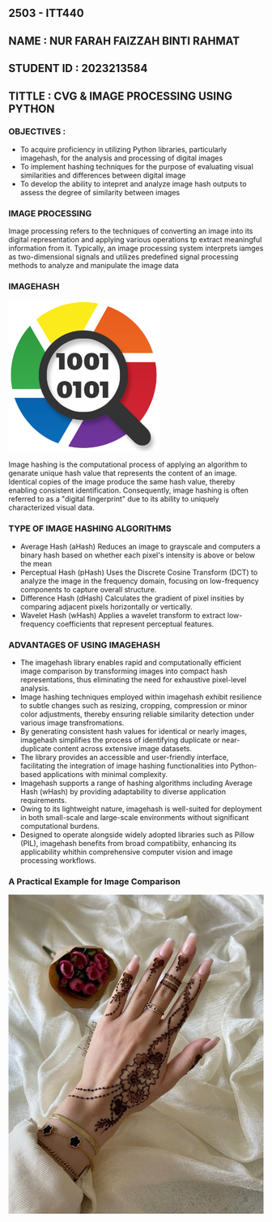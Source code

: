 ## 2503 - ITT440
## NAME : NUR FARAH FAIZZAH BINTI RAHMAT
## STUDENT ID : 2023213584 
## TITTLE : CVG & IMAGE PROCESSING USING PYTHON
### OBJECTIVES : 
* To acquire proficiency in utilizing Python libraries, particularly imagehash, for the analysis and processing of digital images
* To implement hashing techniques for the purpose of evaluating visual similarities and differences between digital image
* To develop the ability to intepret and analyze image hash outputs to assess the degree of similarity between images
### IMAGE PROCESSING 
Image processing refers to the techniques of converting an image into its digital representation and applying various operations tp extract meaningful information from it. Typically, an image processing system interprets iamges as two-dimensional signals and utilizes predefined signal processing methods to analyze and manipulate the image data
### IMAGEHASH
<img src="logo.png" alt="logo" width="300">

Image hashing is the computational process of applying an algorithm to genarate unique hash value that represents the content of an image. Identical copies of the image produce the same hash value, thereby enabling consistent identification. Consequently, image hashing is often referred to as a "digital fingerprint" due to its ability to uniquely characterized visual data.
### TYPE OF IMAGE HASHING ALGORITHMS
* Average Hash (aHash)
  Reduces an image to grayscale and computers a binary hash based on whether each pixel's intensity is above or below the mean
* Perceptual Hash (pHash)
  Uses the Discrete Cosine Transform (DCT) to analyze the image in the frequency domain, focusing on low-frequency components to capture overall structure.
* Difference Hash (dHash)
  Calculates the gradient of pixel insities by comparing adjacent pixels horizontally or vertically.
* Wavelet Hash (wHash)
  Applies a wavelet transform to extract low-frequency coefficients that represent perceptual features.
### ADVANTAGES OF USING IMAGEHASH
* The imagehash library enables rapid and computationally efficient image comparison by transforming images into compact hash representations, thus eliminating the need for exhaustive pixel-level analysis.
* Image hashing techniques employed within imagehash exhibit resilience to subtle changes such as resizing, cropping, compression or minor color adjustments, thereby ensuring reliable similarity detection under various image transfromations.
* By generating consistent hash values for identical or nearly images, imagehash simplifies the process of identifying duplicate or near-duplicate content across extensive image datasets.
* The library provides an accessible and user-friendly interface, facilitating the integration of image hashing functionalities into Python-based applications with minimal complexity.
* Imagehash supports a range of hashing algorithms including Average Hash (wHash) by providing adaptability to diverse application requirements.
* Owing to its lightweight nature, imagehash is well-suited for deployment in both small-scale and large-scale environments without significant computational burdens.
* Designed to operate alongside widely adopted libraries such as Pillow (PIL), imagehash benefits from broad compatibiity, enhancing its applicability whithin comprehensive computer vision and image processing workflows.
### A Practical Example for Image Comparison
![My Image](https://github.com/addff/2503-ITT440/blob/main/10%25%20Individual%20Assignment/M3CS2554A/NUR%20FARAH%20FAIZZAH%20BINTI%20RAHMAT%EF%80%8D/image3.jpg)
